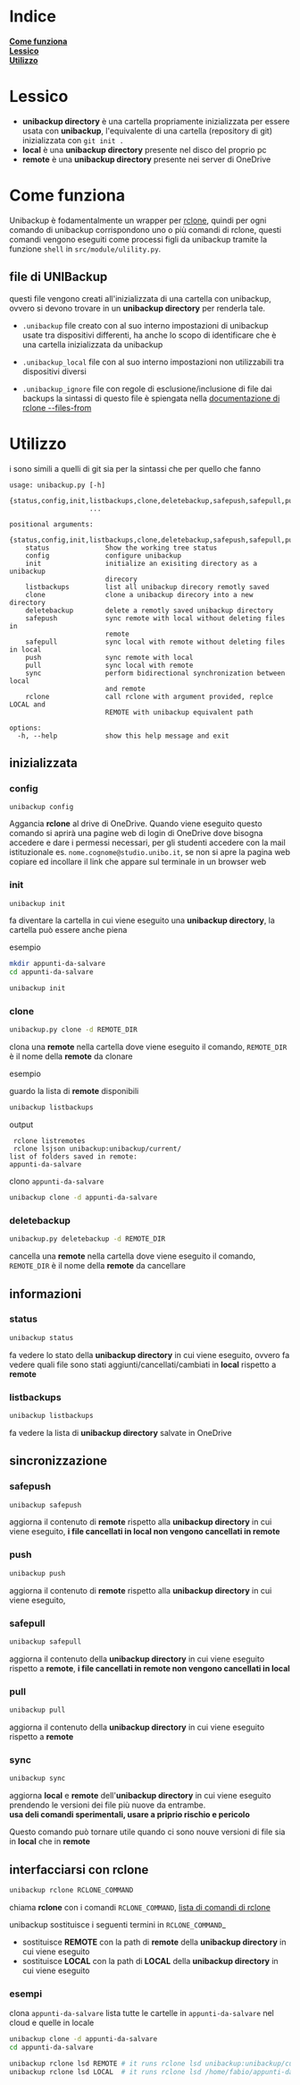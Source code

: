 # Indice
**[Come funziona](#come_funziona)**<br>
**[Lessico](#lessico)**<br>
**[Utilizzo](#utilizzo)**<br>



<a id="lessico"></a>

# Lessico

* __unibackup directory__ è una cartella propriamente inizializzata per essere usata con __unibackup__, l'equivalente di una cartella (repository di git) inizializzata con `git init .`
* __local__ è una __unibackup directory__ presente nel disco del proprio pc
* __remote__ è una __unibackup directory__ presente nei server di OneDrive


<a id="come_funziona"></a>

# Come funziona

Unibackup è fodamentalmente un wrapper per [rclone](https://rclone.org/), quindi per ogni comando di unibackup corrispondono uno o più comandi di rclone, questi comandi vengono eseguiti come processi figli da unibackup tramite la funzione `shell` in `src/module/ulility.py`.


## file di UNIBackup

questi file vengono creati all'inizializzata di una cartella con unibackup, ovvero si devono trovare in un __unibackup directory__ per renderla tale.

* `.unibackup` file creato con al suo interno impostazioni di unibackup usate tra dispositivi differenti, ha anche lo scopo di identificare che è una cartella inizializzata da unibackup

* `.unibackup_local` file con al suo interno impostazioni non utilizzabili tra dispositivi diversi

* `.unibackup_ignore` file con regole di esclusione/inclusione di file dai backups la sintassi di questo file è spiengata nella [documentazione di rclone --files-from](https://rclone.org/filtering/#filter-from-read-filtering-patterns-from-a-file)


<a id="utilizzo"></a>

# Utilizzo

i sono simili a quelli di git sia per la sintassi che per quello che fanno

```
usage: unibackup.py [-h]
                    {status,config,init,listbackups,clone,deletebackup,safepush,safepull,push,pull,sync,rclone}
                    ...

positional arguments:
  {status,config,init,listbackups,clone,deletebackup,safepush,safepull,push,pull,sync,rclone}
    status              Show the working tree status
    config              configure unibackup
    init                initialize an exisiting directory as a unibackup
                        direcory
    listbackups         list all unibackup direcory remotly saved
    clone               clone a unibackup direcory into a new directory
    deletebackup        delete a remotly saved unibackup directory
    safepush            sync remote with local without deleting files in
                        remote
    safepull            sync local with remote without deleting files in local
    push                sync remote with local
    pull                sync local with remote
    sync                perform bidirectional synchronization between local
                        and remote
    rclone              call rclone with argument provided, replce LOCAL and
                        REMOTE with unibackup equivalent path

options:
  -h, --help            show this help message and exit
```

## inizializzata

### config

```
unibackup config
```

Aggancia __rclone__ al drive di OneDrive.
Quando viene eseguito questo comando si aprirà una pagine web di login di OneDrive dove bisogna accedere e dare i permessi necessari, per gli studenti accedere con la mail istituzionale es. `nome.cognome@studio.unibo.it`, se non si apre la pagina web copiare ed incollare il link che appare sul terminale in un browser web

### init

```bash
unibackup init
```

fa diventare la cartella in cui viene eseguito una __unibackup directory__, la cartella può essere anche piena

esempio
```bash
mkdir appunti-da-salvare
cd appunti-da-salvare

unibackup init
```

### clone

```bash
unibackup.py clone -d REMOTE_DIR
```

clona una __remote__ nella cartella dove viene eseguito il comando, `REMOTE_DIR` è il nome della __remote__ da clonare

esempio

guardo la lista di __remote__ disponibili
```bash
unibackup listbackups
```
output
```
 rclone listremotes
 rclone lsjson unibackup:unibackup/current/
list of folders saved in remote:
appunti-da-salvare
```

clono `appunti-da-salvare`

```bash
unibackup clone -d appunti-da-salvare
```

### deletebackup

```bash
unibackup.py deletebackup -d REMOTE_DIR
```

cancella una __remote__ nella cartella dove viene eseguito il comando, `REMOTE_DIR` è il nome della __remote__ da cancellare

## informazioni

### status

```bash
unibackup status
```

fa vedere lo stato della __unibackup directory__ in cui viene eseguito,
ovvero fa vedere quali file sono stati aggiunti/cancellati/cambiati in __local__ rispetto a __remote__

### listbackups

```bash
unibackup listbackups
```

fa vedere la lista di __unibackup directory__ salvate in OneDrive

## sincronizzazione


### safepush

```bash
unibackup safepush
```

aggiorna il contenuto di __remote__ rispetto alla __unibackup directory__
in cui viene eseguito, __i file cancellati in local non vengono cancellati in remote__

### push

```bash
unibackup push
```

aggiorna il contenuto di __remote__ rispetto alla __unibackup directory__
in cui viene eseguito,

### safepull

```bash
unibackup safepull
```

aggiorna il contenuto della __unibackup directory__
in cui viene eseguito rispetto a __remote__, __i file cancellati in remote non vengono cancellati in local__

### pull

```bash
unibackup pull
```

aggiorna il contenuto della __unibackup directory__
in cui viene eseguito rispetto a __remote__


### sync

```bash
unibackup sync
```

aggiorna __local__ e __remote__ dell'__unibackup directory__ in cui viene eseguito prendendo le versioni dei file più nuove da entrambe.  
__usa deli comandi sperimentali, usare a priprio rischio e pericolo__

Questo comando può tornare utile quando ci sono nouve versioni di file sia in __local__ che in __remote__


## interfacciarsi con rclone

```bash
unibackup rclone RCLONE_COMMAND
```

chiama __rclone__ con i comandi `RCLONE_COMMAND`, [lista di comandi di rclone](https://rclone.org/commands/)

unibackup sostituisce i seguenti termini in `RCLONE_COMMAND`_

* sostituisce __REMOTE__ con la path di __remote__ della __unibackup directory__ in cui viene eseguito
* sostituisce __LOCAL__ con la path di __LOCAL__ della __unibackup directory__ in cui viene eseguito

### esempi

clona `appunti-da-salvare` lista tutte le cartelle in `appunti-da-salvare` nel cloud e quelle in locale
```bash
unibackup clone -d appunti-da-salvare
cd appunti-da-salvare

unibackup rclone lsd REMOTE # it runs rclone lsd unibackup:unibackup/current/appunti-da-salvare
unibackup rclone lsd LOCAL  # it runs rclone lsd /home/fabio/appunti-da-salvare
```